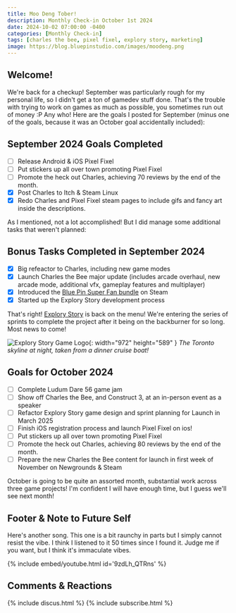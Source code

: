 ```yaml
---
title: Moo Deng Tober!
description: Monthly Check-in October 1st 2024
date: 2024-10-02 07:00:00 -0400
categories: [Monthly Check-in]
tags: [charles the bee, pixel fixel, explory story, marketing]
image: https://blog.bluepinstudio.com/images/moodeng.png
---
```


## Welcome!

We're back for a checkup! September was particularly rough for my personal life, so I didn't get a ton of gamedev stuff done. That's the trouble with trying to work on games as much as possible, you sometimes run out of money :P Any who! Here are the goals I posted for September (minus one of the goals, because it was an October goal accidentally included):

## September 2024 Goals Completed
  - [ ] Release Android & iOS Pixel Fixel
  - [ ] Put stickers up all over town promoting Pixel Fixel
  - [ ] Promote the heck out Charles, achieving 70 reviews by the end of the month.
  - [x] Post Charles to Itch & Steam Linux
  - [x] Redo Charles and Pixel Fixel steam pages to include gifs and fancy art inside the descriptions.

As I  mentioned, not a lot accomplished! But I did manage some additional tasks that weren't planned:  

## Bonus Tasks Completed in September 2024
  - [x] Big refeactor to Charles, including new game modes
  - [x] Launch Charles the Bee major update (includes arcade overhaul, new arcade mode, additional vfx, gameplay features and multiplayer)
  - [x] Introduced the [Blue Pin Super Fan bundle](https://store.steampowered.com/bundle/45349/Blue_Pin_Super_Fan/) on Steam
  - [x] Started up the Explory Story development process

That's right! [Explory Story](http://explorystory.com/) is back on the menu! We're entering the series of sprints to complete the project after it being on the backburner for so long. Most news to come!

![Explory Story Game Logo](https://blog.bluepinstudio.com/images/explory.jpg){: width="972" height="589" }
_The Toronto skyline at night, taken from a dinner cruise boat!_

## Goals for October 2024
  - [ ] Complete Ludum Dare 56 game jam
  - [ ] Show off Charles the Bee, and Construct 3, at an in-person event as a speaker
  - [ ] Refactor Explory Story game design and sprint planning for Launch in March 2025
  - [ ] Finish iOS registration process and launch Pixel Fixel on ios!
  - [ ] Put stickers up all over town promoting Pixel Fixel
  - [ ] Promote the heck out Charles, achieving 80 reviews by the end of the month.
  - [ ] Prepare the new Charles the Bee content for launch in first week of November on Newgrounds & Steam
    
October is going to be quite an assorted month, substantial work across three game projects! I'm confident I will have enough time, but I guess we'll see next month!

## Footer & Note to Future Self
Here's another song. This one is a bit raunchy in parts but I simply cannot resist the vibe. I think I listened to it 50 times since I found it. Judge me if you want, but I think it's immaculate vibes.

{% include embed/youtube.html id='9zdLh_QTRns' %}

## Comments & Reactions

{% include discus.html %}
{% include subscribe.html %}